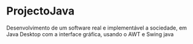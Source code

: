 # ProjectoJava
 Desenvolvimento de um software real e implementável a sociedade, em Java Desktop com a interface gráfica, usando o AWT e Swing java
